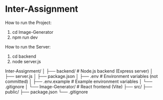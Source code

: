 # Inter-Assignment
How to run the Project:
1. cd Image-Generator
2. npm run dev

How to run the Server:
1. cd backend
2. node server.js


Inter-Assignment/
│
├── backend/              # Node.js backend (Express server)
│   ├── server.js
│   ├── package.json
│   ├── .env              # Environment variables (not committed)
│   ├── .env.example      # Example environment variables
│   └── .gitignore
│
└── Image-Generator/      # React frontend (Vite)
    ├── src/
    ├── public/
    ├── package.json
    └── .gitignore
